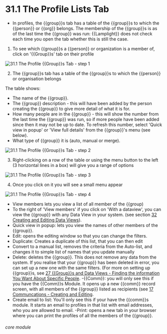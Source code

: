 # 31.1 The Profile Lists Tab

- In profiles, the {{group}}s tab has a table of the {{group}}s to which the {{person}} or {{org}} belongs. The membership of the {{group}}s is as of the last time the {{group}} was run: {{Lamplight}} does not check each time you open the tab whether this is still the case.

1. To see which {{group}}s a {{person}} or organization is a member of, click on &#039;{{Group}}s&#039; tab on their profile

![31.1 The Profile {{Group}}s Tab - step 1](31.1 The_Profile_Lists_Tab_im_1.png)

2. The {{group}}s tab has a table of the {{group}}s to which the {{person}} or organisation belongs

The table shows:

- The name of the {{group}}.
- The {{group}} description - this will have been added by the person creating the {{group}} to give more detail of what it is for.
- How many people are in the {{group}} - this will show the number from the last time the {{group}} was run, so if more people have been added since then it may not be up to date. To refresh this number, select 'Quick view in popup' or 'View full details' from the {{group}}'s menu (see below).
- What type of {{group}} it is (auto, manual or merge).
  
![31.1 The Profile {{Group}}s Tab - step 2](31.1 The_Profile_Lists_Tab_im_2.png)

3. Right-clicking on a row of the table or using the menu button to the left (3 horizontal lines in a box) will give you a range of options

![31.1 The Profile {{Group}}s Tab - step 3](31.1 The_Profile_Lists_Tab_im_3.png)

4. Once you click on it you will see a small menu appear

![31.1 The Profile {{Group}}s Tab - step 4](31.1 The_Profile_Lists_Tab_im_4.png)

- View members lets you view a list of all member of the {{group)
- To the right of 'View members' if you click on 'With a dataview', you can view the {{group}} with any Data View in your system. (see section [32 Creating and Editing Data Views](/help/index/p/13.0.0)).
- Quick view in popup: lets you view the names of other members of the {{group}}.
- Edit: opens the editing window so that you can change the filters.
- Duplicate: Creates a duplicate of this list, that you can then edit
- Convert to a manual list, removes the criteria from the Auto-list, and changes it to simple list of names that you update manually
- Delete: deletes the {{group}}. This does not remove any data from the system. If you realise that your {{group}} has been deleted in error, you can set up a new one with the same filters. (For more on setting up {{group}}s, see [27 {{Group}}s and Data Views - Finding the information You Want About Specific People](/help/index/p/27).
-{{Comm}}: you will only see this if you have the {{Comm}}s Module. It opens up a new {{comm}} record screen, with all members of the {{group}} listed as recipients (see [17 Communcations - Creating and Editing](/help/index/p/17).
- Create email to list: You'll only see this if your have the {{comm}}s module. It starts an email to profiles in that list with email addresses, who you are allowed to email.
-Print: opens a new tab in your browser where you can print the profiles of all the members of the {{group}}.


###### core module
